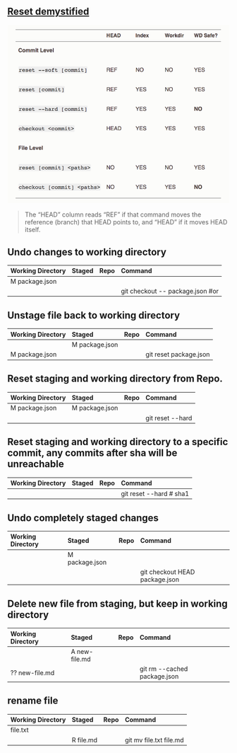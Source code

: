 ## [Reset demystified](https://git-scm.com/book/en/v2/Git-Tools-Reset-Demystified)

![reset and checkout](diagrams/reset-checkout.png)

> The “HEAD” column reads “REF” if that command moves the reference (branch) that HEAD points to, and “HEAD” if it moves HEAD itself.




## Undo changes to working directory

|Working Directory| Staged | Repo | Command
|:----------------|:-------|:-----|:-------|
  M package.json | | | |
| | | | git checkout -- package.json #or


## Unstage file back to working directory
|Working Directory| Staged | Repo | Command
|:----------------|:-------|:-----|:-------|
| |M package.json|||
|M package.json| || git reset package.json

## Reset staging and working directory from Repo.
|Working Directory| Staged | Repo | Command
|:----------------|:-------|:-----|:-------|
|M package.json|M package.json|||
|| || git reset --hard

## Reset staging and working directory to a specific commit, any commits after sha will be unreachable
|Working Directory| Staged | Repo | Command
|:----------------|:-------|:-----|:-------|
|| || git reset --hard # sha1

## Undo completely staged changes
|Working Directory| Staged | Repo | Command
|:----------------|:-------|:-----|:-------|
| |M package.json|||
|| || git checkout HEAD package.json

## Delete new file from staging, but keep in working directory
|Working Directory| Staged | Repo | Command
|:----------------|:-------|:-----|:-------|
| |A new-file.md|||
|?? new-file.md| || git rm --cached package.json

## rename file
|Working Directory| Staged | Repo | Command
|:----------------|:-------|:-----|:-------|
|file.txt ||||
||R file.md || git mv file.txt file.md
